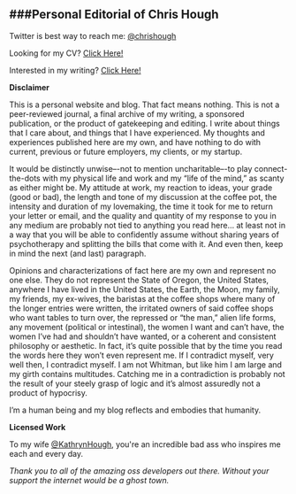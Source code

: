 ###Personal Editorial of Chris Hough
----
Twitter is best way to reach me: [@chrishough](http://twitter.com/chrishough)

Looking for my CV? [Click Here!](https://github.com/chrishough/myblog/tree/master/data/resume)

Interested in my writing? [Click Here!](http://noconformity.com)

**Disclaimer**

This is a personal website and blog. That fact means nothing. This is not a peer-reviewed journal, a final archive of my writing, a sponsored publication, or
the product of gatekeeping and editing.  I write about things that I care about, and things that I have experienced. My thoughts and experiences
published here are my own, and have nothing to do with current, previous or future employers, my clients, or my startup.

It would be distinctly unwise–-not to mention uncharitable–-to play connect-the-dots with my physical life and work and my “life of the mind,”
as scanty as either might be. My attitude at work, my reaction to ideas, your grade (good or bad), the length and tone of my discussion at the
coffee pot, the intensity and duration of my lovemaking, the time it took for me to return your letter or email, and the quality and quantity
of my response to you in any medium are probably not tied to anything you read here… at least not in a way that you will be able to confidently
assume without sharing years of psychotherapy and splitting the bills that come with it. And even then, keep in mind the next (and last) paragraph.

Opinions and characterizations of fact here are my own and represent no one else. They do not represent the State of Oregon, the United States, anywhere I have lived in the United States, the Earth, the Moon, my family, my friends, my ex-wives, the baristas at the coffee shops where many of the longer entries were written, the irritated owners of said coffee shops who want tables to turn over, the repressed or “the man,” alien life forms,
any movement (political or intestinal), the women I want and can’t have, the women I’ve had and shouldn’t have wanted, or a coherent and
consistent philosophy or aesthetic. In fact, it’s quite possible that by the time you read the words here they won’t even represent me.
If I contradict myself, very well then, I contradict myself. I am not Whitman, but like him I am large and my girth contains multitudes.
Catching me in a contradiction is probably not the result of your steely grasp of logic and it’s almost assuredly not a product of hypocrisy.

I’m a human being and my blog reflects and embodies that humanity.

**Licensed Work**

To my wife [@KathrynHough](http://twitter.com/KathrynHough), you're an incredible bad ass who inspires me each and every day.

*Thank you to all of the amazing oss developers out there.  Without your support the internet would be a ghost town.*
